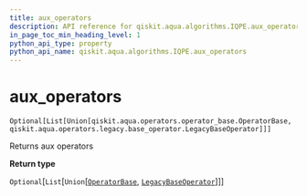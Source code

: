 ```yaml
---
title: aux_operators
description: API reference for qiskit.aqua.algorithms.IQPE.aux_operators
in_page_toc_min_heading_level: 1
python_api_type: property
python_api_name: qiskit.aqua.algorithms.IQPE.aux_operators
---
```


# aux\_operators

<span id="qiskit.aqua.algorithms.IQPE.aux_operators" />

`Optional[List[Union[qiskit.aqua.operators.operator_base.OperatorBase, qiskit.aqua.operators.legacy.base_operator.LegacyBaseOperator]]]`

Returns aux operators

**Return type**

`Optional`\[`List`\[`Union`\[[`OperatorBase`](qiskit.aqua.operators.OperatorBase "qiskit.aqua.operators.operator_base.OperatorBase"), [`LegacyBaseOperator`](qiskit.aqua.operators.legacy.LegacyBaseOperator "qiskit.aqua.operators.legacy.base_operator.LegacyBaseOperator")]]]

